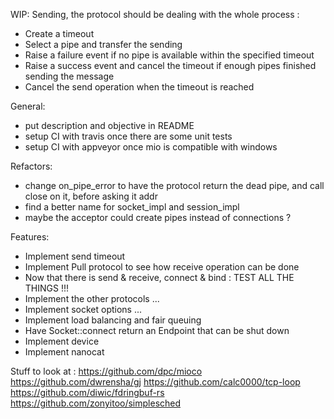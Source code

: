 
WIP:
Sending, the protocol should be dealing with the whole process :
 - Create a timeout
 - Select a pipe and transfer the sending
 - Raise a failure event if no pipe is available within the specified timeout
 - Raise a success event and cancel the timeout if enough pipes finished sending the message
 - Cancel the send operation when the timeout is reached


General:
 - put description and objective in README
 - setup CI with travis once there are some unit tests
 - setup CI with appveyor once mio is compatible with windows

Refactors:
 - change on_pipe_error to have the protocol return the dead pipe, and call close on it, before asking it addr
 - find a better name for socket_impl and session_impl
 - maybe the acceptor could create pipes instead of connections ?

Features:
 - Implement send timeout
 - Implement Pull protocol to see how receive operation can be done
 - Now that there is send & receive, connect & bind : TEST ALL THE THINGS !!!
 - Implement the other protocols ...
 - Implement socket options ...
 - Implement load balancing and fair queuing
 - Have Socket::connect return an Endpoint that can be shut down
 - Implement device
 - Implement nanocat


Stuff to look at :
https://github.com/dpc/mioco
https://github.com/dwrensha/gj
https://github.com/calc0000/tcp-loop
https://github.com/diwic/fdringbuf-rs
https://github.com/zonyitoo/simplesched
